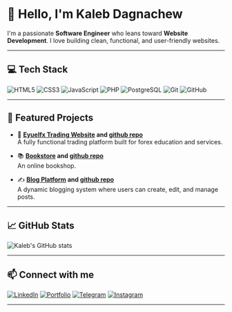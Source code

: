 # 👋 Hello, I'm Kaleb Dagnachew

I'm a passionate **Software Engineer** who leans toward **Website Development**. I love building clean, functional, and user-friendly websites.

---

## 💻 Tech Stack

![HTML5](https://img.shields.io/badge/HTML5-E34F26?style=flat-square&logo=html5&logoColor=white)
![CSS3](https://img.shields.io/badge/CSS3-1572B6?style=flat-square&logo=css3&logoColor=white)
![JavaScript](https://img.shields.io/badge/JavaScript-F7DF1E?style=flat-square&logo=javascript&logoColor=black)
![PHP](https://img.shields.io/badge/PHP-777BB4?style=flat-square&logo=php&logoColor=white)
![PostgreSQL](https://img.shields.io/badge/PostgreSQL-336791?style=flat-square&logo=postgresql&logoColor=white)
![Git](https://img.shields.io/badge/Git-F05032?style=flat-square&logo=git&logoColor=white)
![GitHub](https://img.shields.io/badge/GitHub-181717?style=flat-square&logo=github)

---

## 🚀 Featured Projects

- 🔗 **[Eyuelfx Trading Website](https://eyuelfxtrading.com/) and [github repo](https://github.com/Kedalfa/EyuelFx-Web)**  
  A fully functional trading platform built for forex education and services.

- 📚 **[Bookstore](https://Kedalfa.Bookstore.com/) and [github repo](https://github.com/Kedalfa/Bookstore-V2)**  
  An online bookshop.

- ✍️ **[Blog Platform](https://Kedalfa.Blog.com/) and [github repo](https://github.com/Kedalfa/Blog-platform)**  
  A dynamic blogging system where users can create, edit, and manage posts.

---

## 📈 GitHub Stats

![Kaleb's GitHub stats](https://github-readme-stats.vercel.app/api?username=Kedalfa&show_icons=true&theme=tokyonight)

---

## 📫 Connect with me 

[![LinkedIn](https://img.shields.io/badge/LinkedIn-0077B5?style=flat-square&logo=linkedin&logoColor=white)](https://linkedin.com/in/Kedalfa)
[![Portfolio](https://img.shields.io/badge/Portfolio-000000?style=flat-square&logo=github&logoColor=white)](https://Kedalfa.com)
[![Telegram](https://img.shields.io/badge/Telegram-26A5E4?style=flat-square&logo=telegram&logoColor=white)](https://t.me/kedalfa)
[![Instagram](https://img.shields.io/badge/Instagram-E4405F?style=flat-square&logo=instagram&logoColor=white)](https://instagram.com/kedalfa)

---

